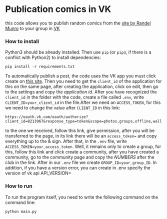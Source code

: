 # Publication comics in VK

this code allows you to publish random comics from the [site by Randel Munro](https://xkcd.com/) to your group in [VK](https://vk.com)

### How to install

Python3 should be already installed.
Then use `pip` (or `pip3`, if there is a conflict with Python2) to install dependencies:
```
pip install -r requirements.txt
```
To automatically publish a post, the code uses the VK app you must click create on [this site](https://vk.com/apps?act=manage). Then you need to get the `client_id` of the application for this on the same page, after creating the application, click on edit, then go to the settings and copy the *application id*. After you have recognized the `client_id` in the folder with the code, create a file called `.env`, write `CLIENT_ID=your_client_id` in the file.After we need an `ACCESS_TOKEN`, for this we need to change the value after `CLIENT_ID` in this link:
```
https://oauth.vk.com/oauth/authorize?client_id=8213967&response_type=token&scope=photos,groups,offline,wall
```
to the one we received, follow this link, give permission, after you will be transferred to the page, in its link there will be an `access_token=` and copy everything up to the & sign. After that, in the `.env` file, write `ACCESS_TOKEN=your_access_token`. Well, it remains only to create a group, for this, follow this link and click create a community, after you have created a community, go to the community page and copy the *NUMBERS* after the club in the link. After in our `.env` file we create `GROUP_ID=your_group_ID`. In addition, if you have a version error, you can create in .env specify the version of vk api API_VERSION=

### How to run
To run the program itself, you need to write the following command on the command line:
```
python main.py 
```
